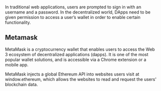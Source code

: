In traditional web applications, users are prompted to sign in with an username and a password. In the decentralized world, DApps need to be given permission to access a user’s wallet in order to enable certain functionality.

## Metamask

MetaMask is a cryptocurrency wallet that enables users to access the Web 3 ecosystem of decentralized applications (dapps). It is one of the most popular wallet solutions, and is accessible via a Chrome extension or a mobile app.

MetaMask injects a global Ethereum API into websites users visit at window.ethereum, which allows the websites to read and request the users' blockchain data.
